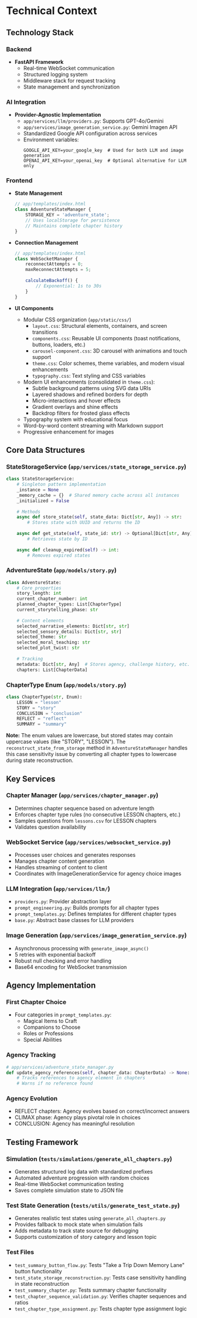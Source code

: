 # Technical Context

## Technology Stack

### Backend
- **FastAPI Framework**
  * Real-time WebSocket communication
  * Structured logging system
  * Middleware stack for request tracking
  * State management and synchronization

### AI Integration
- **Provider-Agnostic Implementation**
  * `app/services/llm/providers.py`: Supports GPT-4o/Gemini
  * `app/services/image_generation_service.py`: Gemini Imagen API
  * Standardized Google API configuration across services
  * Environment variables:
    ```
    GOOGLE_API_KEY=your_google_key  # Used for both LLM and image generation
    OPENAI_API_KEY=your_openai_key  # Optional alternative for LLM only
    ```

### Frontend
- **State Management**
  ```javascript
  // app/templates/index.html
  class AdventureStateManager {
      STORAGE_KEY = 'adventure_state';
      // Uses localStorage for persistence
      // Maintains complete chapter history
  }
  ```

- **Connection Management**
  ```javascript
  // app/templates/index.html
  class WebSocketManager {
      reconnectAttempts = 0;
      maxReconnectAttempts = 5;
      
      calculateBackoff() {
          // Exponential: 1s to 30s
      }
  }
  ```

- **UI Components**
  * Modular CSS organization (`app/static/css/`)
    - `layout.css`: Structural elements, containers, and screen transitions
    - `components.css`: Reusable UI components (toast notifications, buttons, loaders, etc.)
    - `carousel-component.css`: 3D carousel with animations and touch support
    - `theme.css`: Color schemes, theme variables, and modern visual enhancements
    - `typography.css`: Text styling and CSS variables
  * Modern UI enhancements (consolidated in `theme.css`):
    - Subtle background patterns using SVG data URIs
    - Layered shadows and refined borders for depth
    - Micro-interactions and hover effects
    - Gradient overlays and shine effects
    - Backdrop filters for frosted glass effects
  * Typography system with educational focus
  * Word-by-word content streaming with Markdown support
  * Progressive enhancement for images

## Core Data Structures

### StateStorageService (`app/services/state_storage_service.py`)
```python
class StateStorageService:
    # Singleton pattern implementation
    _instance = None
    _memory_cache = {}  # Shared memory cache across all instances
    _initialized = False
    
    # Methods
    async def store_state(self, state_data: Dict[str, Any]) -> str:
        # Stores state with UUID and returns the ID
        
    async def get_state(self, state_id: str) -> Optional[Dict[str, Any]]:
        # Retrieves state by ID
        
    async def cleanup_expired(self) -> int:
        # Removes expired states
```

### AdventureState (`app/models/story.py`)
```python
class AdventureState:
    # Core properties
    story_length: int
    current_chapter_number: int
    planned_chapter_types: List[ChapterType]
    current_storytelling_phase: str
    
    # Content elements
    selected_narrative_elements: Dict[str, str]
    selected_sensory_details: Dict[str, str]
    selected_theme: str
    selected_moral_teaching: str
    selected_plot_twist: str
    
    # Tracking
    metadata: Dict[str, Any]  # Stores agency, challenge history, etc.
    chapters: List[ChapterData]
```

### ChapterType Enum (`app/models/story.py`)
```python
class ChapterType(str, Enum):
    LESSON = "lesson"
    STORY = "story"
    CONCLUSION = "conclusion"
    REFLECT = "reflect"
    SUMMARY = "summary"
```

**Note:** The enum values are lowercase, but stored states may contain uppercase values (like "STORY", "LESSON"). The `reconstruct_state_from_storage` method in `AdventureStateManager` handles this case sensitivity issue by converting all chapter types to lowercase during state reconstruction.

## Key Services

### Chapter Manager (`app/services/chapter_manager.py`)
- Determines chapter sequence based on adventure length
- Enforces chapter type rules (no consecutive LESSON chapters, etc.)
- Samples questions from `lessons.csv` for LESSON chapters
- Validates question availability

### WebSocket Service (`app/services/websocket_service.py`)
- Processes user choices and generates responses
- Manages chapter content generation
- Handles streaming of content to client
- Coordinates with ImageGenerationService for agency choice images

### LLM Integration (`app/services/llm/`)
- `providers.py`: Provider abstraction layer
- `prompt_engineering.py`: Builds prompts for all chapter types
- `prompt_templates.py`: Defines templates for different chapter types
- `base.py`: Abstract base classes for LLM providers

### Image Generation (`app/services/image_generation_service.py`)
- Asynchronous processing with `generate_image_async()`
- 5 retries with exponential backoff
- Robust null checking and error handling
- Base64 encoding for WebSocket transmission

## Agency Implementation

### First Chapter Choice
- Four categories in `prompt_templates.py`:
  * Magical Items to Craft
  * Companions to Choose
  * Roles or Professions
  * Special Abilities

### Agency Tracking
```python
# app/services/adventure_state_manager.py
def update_agency_references(self, chapter_data: ChapterData) -> None:
    # Tracks references to agency element in chapters
    # Warns if no reference found
```

### Agency Evolution
- REFLECT chapters: Agency evolves based on correct/incorrect answers
- CLIMAX phase: Agency plays pivotal role in choices
- CONCLUSION: Agency has meaningful resolution

## Testing Framework

### Simulation (`tests/simulations/generate_all_chapters.py`)
- Generates structured log data with standardized prefixes
- Automated adventure progression with random choices
- Real-time WebSocket communication testing
- Saves complete simulation state to JSON file

### Test State Generation (`tests/utils/generate_test_state.py`)
- Generates realistic test states using `generate_all_chapters.py`
- Provides fallback to mock state when simulation fails
- Adds metadata to track state source for debugging
- Supports customization of story category and lesson topic

### Test Files
- `test_summary_button_flow.py`: Tests "Take a Trip Down Memory Lane" button functionality
- `test_state_storage_reconstruction.py`: Tests case sensitivity handling in state reconstruction
- `test_summary_chapter.py`: Tests summary chapter functionality
- `test_chapter_sequence_validation.py`: Verifies chapter sequences and ratios
- `test_chapter_type_assignment.py`: Tests chapter type assignment logic
